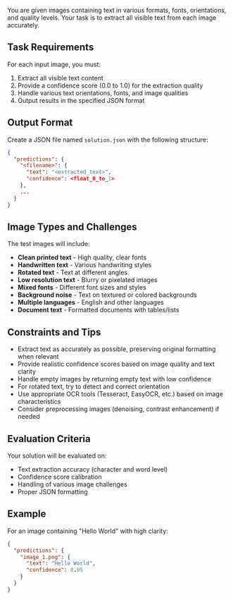 You are given images containing text in various formats, fonts, orientations, and quality levels. Your task is to extract all visible text from each image accurately.

## Task Requirements

For each input image, you must:
1. Extract all visible text content
2. Provide a confidence score (0.0 to 1.0) for the extraction quality
3. Handle various text orientations, fonts, and image qualities
4. Output results in the specified JSON format

## Output Format

Create a JSON file named `solution.json` with the following structure:

```json
{
  "predictions": {
    "<filename>": {
      "text": "<extracted_text>",
      "confidence": <float_0_to_1>
    },
    ...
  }
}
```

## Image Types and Challenges

The test images will include:
- **Clean printed text** - High quality, clear fonts
- **Handwritten text** - Various handwriting styles
- **Rotated text** - Text at different angles
- **Low resolution text** - Blurry or pixelated images
- **Mixed fonts** - Different font sizes and styles
- **Background noise** - Text on textured or colored backgrounds
- **Multiple languages** - English and other languages
- **Document text** - Formatted documents with tables/lists

## Constraints and Tips

- Extract text as accurately as possible, preserving original formatting when relevant
- Provide realistic confidence scores based on image quality and text clarity
- Handle empty images by returning empty text with low confidence
- For rotated text, try to detect and correct orientation
- Use appropriate OCR tools (Tesseract, EasyOCR, etc.) based on image characteristics
- Consider preprocessing images (denoising, contrast enhancement) if needed

## Evaluation Criteria

Your solution will be evaluated on:
- Text extraction accuracy (character and word level)
- Confidence score calibration
- Handling of various image challenges
- Proper JSON formatting

## Example

For an image containing "Hello World" with high clarity:
```json
{
  "predictions": {
    "image_1.png": {
      "text": "Hello World",
      "confidence": 0.95
    }
  }
}
```

